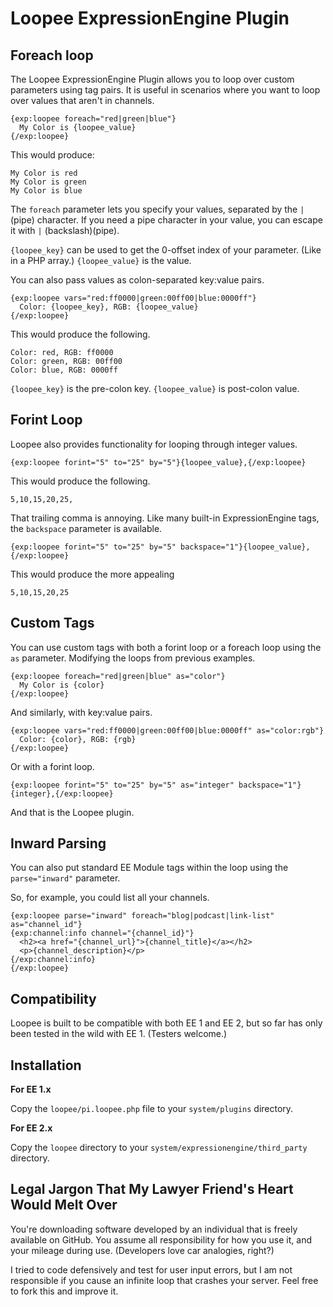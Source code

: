 # Loopee ExpressionEngine Plugin


## Foreach loop

The Loopee ExpressionEngine Plugin allows you to loop over custom parameters using tag pairs. It is useful in scenarios where you want to loop over values that aren't in channels.

    {exp:loopee foreach="red|green|blue"}
      My Color is {loopee_value}
    {/exp:loopee}

This would produce:

    My Color is red
    My Color is green
    My Color is blue

The <code>foreach</code> parameter lets you specify your values, separated by the <code>|</code> (pipe) character. If you need a pipe character in your value, you can escape it with <code>\|</code> (backslash)(pipe).

<code>{loopee_key}</code> can be used to get the 0-offset index of your parameter. (Like in a PHP array.)
<code>{loopee_value}</code> is the value.

You can also pass values as colon-separated key:value pairs.

    {exp:loopee vars="red:ff0000|green:00ff00|blue:0000ff"}
      Color: {loopee_key}, RGB: {loopee_value}
    {/exp:loopee}

This would produce the following.

    Color: red, RGB: ff0000
    Color: green, RGB: 00ff00
    Color: blue, RGB: 0000ff

<code>{loopee_key}</code> is the pre-colon key.
<code>{loopee_value}</code> is post-colon value.

## Forint Loop

Loopee also provides functionality for looping through integer values.

    {exp:loopee forint="5" to="25" by="5"}{loopee_value},{/exp:loopee}

This would produce the following.

    5,10,15,20,25,

That trailing comma is annoying. Like many built-in ExpressionEngine tags, the <code>backspace</code> parameter is available.

    {exp:loopee forint="5" to="25" by="5" backspace="1"}{loopee_value},{/exp:loopee}

This would produce the more appealing

    5,10,15,20,25

## Custom Tags

You can use custom tags with both a forint loop or a foreach loop using the <code>as</code> parameter. Modifying the loops from previous examples.

    {exp:loopee foreach="red|green|blue" as="color"}
      My Color is {color}
    {/exp:loopee}

And similarly, with key:value pairs.

    {exp:loopee vars="red:ff0000|green:00ff00|blue:0000ff" as="color:rgb"}
      Color: {color}, RGB: {rgb}
    {/exp:loopee}

Or with a forint loop.

    {exp:loopee forint="5" to="25" by="5" as="integer" backspace="1"}{integer},{/exp:loopee}

And that is the Loopee plugin.

## Inward Parsing

You can also put standard EE Module tags within the loop using the <code>parse="inward"</code> parameter.

So, for example, you could list all your channels.

    {exp:loopee parse="inward" foreach="blog|podcast|link-list" as="channel_id"}
    {exp:channel:info channel="{channel_id}"}
      <h2><a href="{channel_url}">{channel_title}</a></h2>
      <p>{channel_description}</p>
    {/exp:channel:info}
    {/exp:loopee}

## Compatibility

Loopee is built to be compatible with both EE 1 and EE 2, but so far has only been tested in the wild with EE 1. (Testers welcome.)

## Installation

**For EE 1.x**

Copy the <code>loopee/pi.loopee.php</code> file to your <code>system/plugins</code> directory.

**For EE 2.x**

Copy the <code>loopee</code> directory to your <code>system/expressionengine/third_party</code> directory.

## Legal Jargon That My Lawyer Friend's Heart Would Melt Over

You're downloading software developed by an individual that is freely available on GitHub. You assume all responsibility for how you use it, and your mileage during use. (Developers love car analogies, right?)

I tried to code defensively and test for user input errors, but I am not responsible if you cause an infinite loop that crashes your server. Feel free to fork this and improve it.